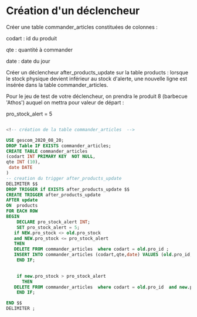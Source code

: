 # Création d'un déclencheur
Créer une table commander_articles constituées de colonnes :

codart : id du produit

qte : quantité à commander

date : date du jour

Créer un déclencheur after_products_update sur la table products : lorsque le stock physique devient inférieur au stock d'alerte, une nouvelle ligne est insérée dans la table commander_articles.

Pour le jeu de test de votre déclencheur, on prendra le produit 8 (barbecue 'Athos') auquel on mettra pour valeur de départ :

pro_stock_alert = 5

```sql

<!-- création de la table commander_articles  -->

USE gescom_2020_08_20;
DROP Table IF EXISTS commander_articles;
CREATE TABLE commander_articles
(codart INT PRIMARY KEY  NOT NULL,
qte INT (10),
 date DATE 
)
-- creation du trigger after_products_update
DELIMITER $$
DROP TRIGGER if EXISTS after_products_update $$
CREATE TRIGGER after_products_update
AFTER update 
ON  products
FOR EACH ROW
BEGIN
    DECLARE pro_stock_alert INT;
    SET pro_stock_alert = 5;
   if NEW.pro_stock <> old.pro_stock
   and NEW.pro_stock <= pro_stock_alert 
   THEN
   DELETE FROM commander_articles  where codart = old.pro_id ;
   INSERT INTO commander_articles (codart,qte,date) VALUES (old.pro_id,(pro_stock_alert - new.pro_stock),now());
    END IF;

     
    if new.pro_stock > pro_stock_alert
      THEN
   DELETE FROM commander_articles  where codart = old.pro_id  and new.pro_stock > pro_stock_alert;
	END IF;

END $$
DELIMITER ;

























```